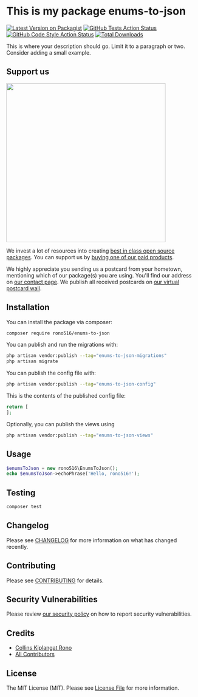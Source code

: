 # This is my package enums-to-json

[![Latest Version on Packagist](https://img.shields.io/packagist/v/rono516/enums-to-json.svg?style=flat-square)](https://packagist.org/packages/rono516/enums-to-json)
[![GitHub Tests Action Status](https://img.shields.io/github/actions/workflow/status/rono516/enums-to-json/run-tests.yml?branch=main&label=tests&style=flat-square)](https://github.com/rono516/enums-to-json/actions?query=workflow%3Arun-tests+branch%3Amain)
[![GitHub Code Style Action Status](https://img.shields.io/github/actions/workflow/status/rono516/enums-to-json/fix-php-code-style-issues.yml?branch=main&label=code%20style&style=flat-square)](https://github.com/rono516/enums-to-json/actions?query=workflow%3A"Fix+PHP+code+style+issues"+branch%3Amain)
[![Total Downloads](https://img.shields.io/packagist/dt/rono516/enums-to-json.svg?style=flat-square)](https://packagist.org/packages/rono516/enums-to-json)

This is where your description should go. Limit it to a paragraph or two. Consider adding a small example.

## Support us

[<img src="https://github-ads.s3.eu-central-1.amazonaws.com/enums-to-json.jpg?t=1" width="419px" />](https://spatie.be/github-ad-click/enums-to-json)

We invest a lot of resources into creating [best in class open source packages](https://spatie.be/open-source). You can support us by [buying one of our paid products](https://spatie.be/open-source/support-us).

We highly appreciate you sending us a postcard from your hometown, mentioning which of our package(s) you are using. You'll find our address on [our contact page](https://spatie.be/about-us). We publish all received postcards on [our virtual postcard wall](https://spatie.be/open-source/postcards).

## Installation

You can install the package via composer:

```bash
composer require rono516/enums-to-json
```

You can publish and run the migrations with:

```bash
php artisan vendor:publish --tag="enums-to-json-migrations"
php artisan migrate
```

You can publish the config file with:

```bash
php artisan vendor:publish --tag="enums-to-json-config"
```

This is the contents of the published config file:

```php
return [
];
```

Optionally, you can publish the views using

```bash
php artisan vendor:publish --tag="enums-to-json-views"
```

## Usage

```php
$enumsToJson = new rono516\EnumsToJson();
echo $enumsToJson->echoPhrase('Hello, rono516!');
```

## Testing

```bash
composer test
```

## Changelog

Please see [CHANGELOG](CHANGELOG.md) for more information on what has changed recently.

## Contributing

Please see [CONTRIBUTING](CONTRIBUTING.md) for details.

## Security Vulnerabilities

Please review [our security policy](../../security/policy) on how to report security vulnerabilities.

## Credits

- [Collins Kiplangat Rono](https://github.com/rono516)
- [All Contributors](../../contributors)

## License

The MIT License (MIT). Please see [License File](LICENSE.md) for more information.
